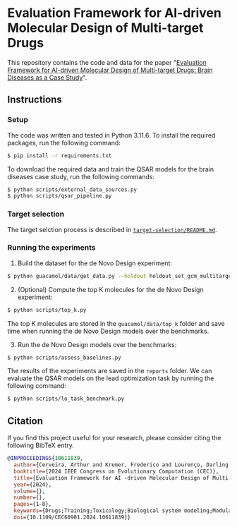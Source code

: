 # Evaluation Framework for AI-driven Molecular Design of Multi-target Drugs

This repository contains the code and data for the paper "[Evaluation Framework for AI-driven Molecular Design of Multi-target Drugs: Brain Diseases as a Case Study](https://arxiv.org/abs/2408.10482)".

## Instructions

### Setup

The code was written and tested in Python 3.11.6. To install the required packages, run the following command:

```bash
$ pip install -r requirements.txt
```

To download the required data and train the QSAR models for the brain diseases case study, run the following commands:

```bash
$ python scripts/external_data_sources.py
$ python scripts/qsar_pipeline.py
```

### Target selection

The target selction process is described in [`target-selection/README.md`](target-selection/README.md).

### Running the experiments

1. Build the dataset for the de Novo Design experiment:

```bash
$ python guacamol/data/get_data.py --holdout holdout_set_gcm_multitarget.smiles --destination guacamol/data/
```

2. (Optional) Compute the top K molecules for the de Novo Design experiment:

```bash
$ python scripts/top_k.py
```

The top K molecules are stored in the `guacamol/data/top_k` folder and save time when running the de Novo Design models over the benchmarks.

3. Run the de Novo Design models over the benchmarks:

```bash
$ python scripts/assess_baselines.py
```

The results of the experiments are saved in the `reports` folder. We can evaluate the QSAR models on the lead optimization task by running the following command:

```bash
$ python scripts/lo_task_benchmark.py
```

## Citation

If you find this project useful for your research, please consider citing the following BibTeX entry.

```bibtex
@INPROCEEDINGS{10611839,
  author={Cerveira, Arthur and Kremer, Frederico and Lourenço, Darling and Corrêa, Ulisses B.},
  booktitle={2024 IEEE Congress on Evolutionary Computation (CEC)}, 
  title={Evaluation Framework for AI -driven Molecular Design of Multi-target Drugs: Brain Diseases as a Case Study}, 
  year={2024},
  volume={},
  number={},
  pages={1-8},
  keywords={Drugs;Training;Toxicology;Biological system modeling;Modulation;Evolutionary computation;Benchmark testing;molecular design;multi-target drug discovery;evolutionary algorithms;deep generative models;de novo design},
  doi={10.1109/CEC60901.2024.10611839}}
```